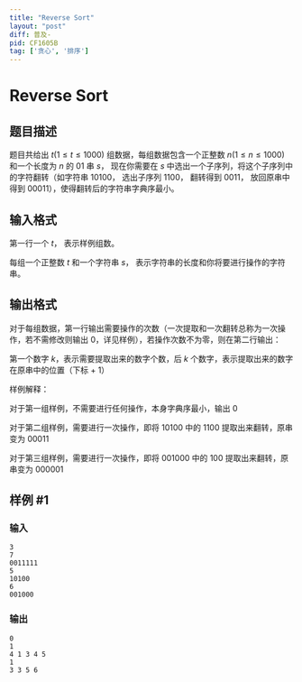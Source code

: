 ```yaml
---
title: "Reverse Sort"
layout: "post"
diff: 普及-
pid: CF1605B
tag: ['贪心', '排序']
---
```


# Reverse Sort

## 题目描述

题目共给出 $t(1 \le t \le 1000)$ 组数据，每组数据包含一个正整数 $n(1 \le n \le 1000)$ 和一个长度为 $n$ 的 $01$ 串 $s$， 现在你需要在 $s$ 中选出一个子序列，将这个子序列中的字符翻转（如字符串 $10100$， 选出子序列 $1100$， 翻转得到 $0011$， 放回原串中得到 $00011$），使得翻转后的字符串字典序最小。

## 输入格式

第一行一个 $t$， 表示样例组数。

每组一个正整数 $t$ 和一个字符串 $s$， 表示字符串的长度和你将要进行操作的字符串。

## 输出格式

对于每组数据，第一行输出需要操作的次数（一次提取和一次翻转总称为一次操作，若不需修改则输出 $0$，详见样例），若操作次数不为零，则在第二行输出：

第一个数字 $k$，表示需要提取出来的数字个数，后 $k$ 个数字，表示提取出来的数字在原串中的位置（下标 + 1）

样例解释：

对于第一组样例，不需要进行任何操作，本身字典序最小，输出 $0$

对于第二组样例，需要进行一次操作，即将 $10100$ 中的 $1100$ 提取出来翻转，原串变为 $00011$

对于第三组样例，需要进行一次操作，即将 $001000$ 中的 $100$ 提取出来翻转，原串变为 $000001$

## 样例 #1

### 输入

```
3
7
0011111
5
10100
6
001000
```

### 输出

```
0
1
4 1 3 4 5 
1
3 3 5 6
```

